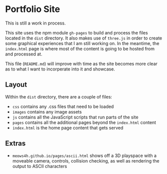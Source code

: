 # Portfolio Site
This is still a work in process.

This site uses the npm module `gh-pages` to build and process the files located in the `dist` directory. It also makes use of `three.js` in order to create some graphical experiences that I am still working on. In the meantime, the `index.html` page is where most of the content is going to be hosted from and processed at.

This file (`README.md`) will improve with time as the site becomes more clear as to what I want to incorperate into it and showcase.

## Layout
Within the `dist` directory, there are a couple of files:
- `css` contains any .css files that need to be loaded
- `images` contains any image assets
- `js` contains all the JavaScript scripts that run parts of the site
- `pages` contains all the additional pages beyond the `index.html` content
- `index.html` is the home page content that gets served

## Extras
- `meows4h.github.io/pages/ascii.html` shows off a 3D playspace with a moveable camera, controls, collision checking, as well as rendering the output to ASCII characters